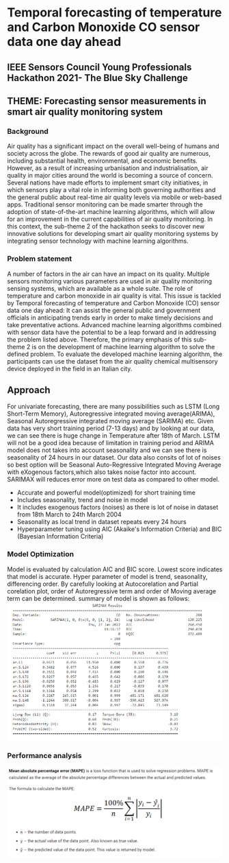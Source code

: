 # Temporal forecasting of temperature and Carbon Monoxide CO sensor data one day ahead
## IEEE Sensors Council Young Professionals Hackathon 2021- The Blue Sky Challenge
## THEME: Forecasting sensor measurements in smart air quality monitoring system

### Background
Air quality has a significant impact on the overall well-being of humans and society across the globe. The rewards of good air quality are numerous, including substantial health, environmental, and economic benefits.  However, as a result of increasing urbanisation and industrialisation, air quality in major cities around the world is becoming a source of concern. Several nations have made efforts to implement smart city initiatives, in which sensors play a vital role in informing both governing authorities and the general public about real-time air quality levels via mobile or web-based apps.  Traditional sensor monitoring can be made smarter through the adoption of state-of-the-art machine learning algorithms, which will allow for an improvement in the current capabilities of air quality monitoring. In this context, the sub-theme 2 of the hackathon seeks to discover new innovative solutions for developing smart air quality monitoring systems by integrating sensor technology with machine learning algorithms.

### Problem statement
A number of factors in the air can have an impact on its quality. Multiple sensors monitoring various parameters are used in air quality monitoring sensing systems, which are available as a whole suite. The role of temperature  and carbon monoxide in air quality is vital. This issue is tackled by Temporal forecasting of temperature and Carbon Monoxide (CO) sensor data one day ahead: It can assist the general public and government officials in anticipating trends early in order to make timely decisions and take preventative actions.
Advanced machine learning algorithms combined with sensor data have the potential to be a leap forward and in addressing the problem listed above. Therefore, the primary emphasis of this sub-theme 2 is on the development of machine learning algorithm to solve the defined problem. To evaluate the developed machine learning algorithm, the participants can use the dataset from the air quality chemical multisensory device deployed in the field in an Italian city.

## Approach
For univariate forecasting, there are many possibilities such as LSTM (Long Short-Term Memory), Autoregressive integrated moving average(ARIMA), Seasonal Autoregressive integrated moving average (SARIMA) etc. Given data has very short training period (7-13 days) and by looking at our data, we can see there is huge change in Temperature after 18th of March. LSTM will not be a good idea because of limitation in training period and ARIMA model does not takes into account seasonality and we can see there is seasonality of 24 hours in our dataset. Our data also consits of lot of noises so best option will be Seasonal Auto-Regressive Integrated Moving Average with eXogenous factors,which also takes noise factor into account. SARIMAX will reduces error more on test data as compared to other model.
- Accurate and powerful model(optimized) for short training time
- Includes seasonality, trend and noise in model
- It includes exogenous factors (noises) as there is lot of noise in dataset from 18th March to 24th March 2004
- Seasonality as local trend in dataset repeats every 24 hours
- Hyperparameter tuning using AIC (Akaike's Information Criteria) and BIC (Bayesian Information Criteria)


### Model Optimization
Model is evaluated by calculation AIC and BIC score. Lowest score indicates that model is accurate. Hyper parameter of model is trend, seasonality, differencing order. By carefully looking at Autocorelation and Partial corelation plot, order of Autoregressive term and order of Moving average term can be determined. 
summary of model is shown as follows:
![image](images/summary.png)
### Performance analysis
![image](images/mape.png)

